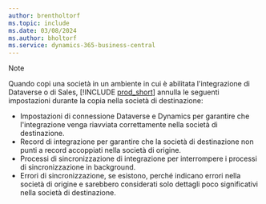 ```yaml
---
author: brentholtorf
ms.topic: include
ms.date: 03/08/2024
ms.author: bholtorf
ms.service: dynamics-365-business-central
---
```


> [!NOTE]
> Quando copi una società in un ambiente in cui è abilitata l'integrazione di Dataverse o di Sales, [!INCLUDE [prod_short](prod_short.md)] annulla le seguenti impostazioni durante la copia nella società di destinazione:
>
> * Impostazioni di connessione Dataverse e Dynamics per garantire che l'integrazione venga riavviata correttamente nella società di destinazione.
> * Record di integrazione per garantire che la società di destinazione non punti a record accoppiati nella società di origine.
> * Processi di sincronizzazione di integrazione per interrompere i processi di sincronizzazione in background.
> * Errori di sincronizzazione, se esistono, perché indicano errori nella società di origine e sarebbero considerati solo dettagli poco significativi nella società di destinazione.
